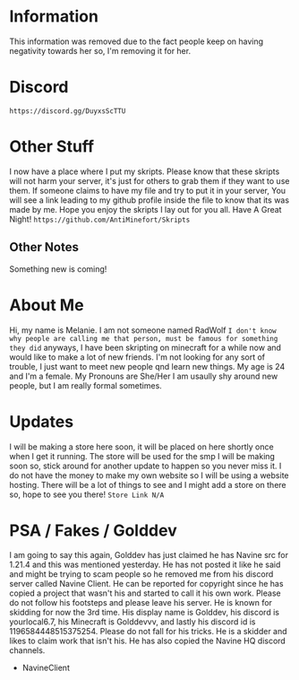 # Information 
This information was removed due to the fact people keep on having negativity towards her so, I'm removing it for her.

# Discord
`https://discord.gg/DuyxsScTTU`

# Other Stuff
I now have a place where I put my skripts. Please know that these skripts will not harm your server, it's just for others to grab them if they want to use them. If someone claims to have my file and try to put it in your server, You will see a link leading to my github profile inside the file to know that its was made by me. Hope you enjoy the skripts I lay out for you all. Have A Great Night!
`https://github.com/AntiMinefort/Skripts`
## Other Notes
Something new is coming!

# About Me
Hi, my name is Melanie. I am not someone named RadWolf `I don't know why people are calling me that person, must be famous for something they did` anyways, I have been skripting on minecraft for a while now and would like to make a lot of new friends. I'm not looking for any sort of trouble, I just want to meet new people qnd learn new things.
My age is 24 and I'm a female.
My Pronouns are She/Her
I am usaully shy around new people, but I am really formal sometimes.

# Updates
I will be making a store here soon, it will be placed on here shortly once when I get it running.
The store will be used for the smp I will be making soon so, stick around for another update to happen so you never miss it. I do not have the money to make my own website so I will be using a website hosting.
There will be a lot of things to see and I might add a store on there so, hope to see you there!
`Store Link N/A`


# PSA / Fakes / Golddev
I am going to say this again, Golddev has just claimed he has Navine src for 1.21.4 and this was mentioned yesterday. He has not posted it like he said and might be trying to scam people so he removed me from his discord server called Navine Client. He can be reported for copyright since he has copied a project that wasn't his and started to call it his own work. Please do not follow his footsteps and please leave his server. He is known for skidding for now the 3rd time. His display name is Golddev, his discord is yourlocal6.7, his Minecraft is Golddevvv, and lastly his discord id is 1196584448515375254. Please do not fall for his tricks. He is a skidder and likes to claim work that isn't his. He has also copied the Navine HQ discord channels.
- NavineClient 
